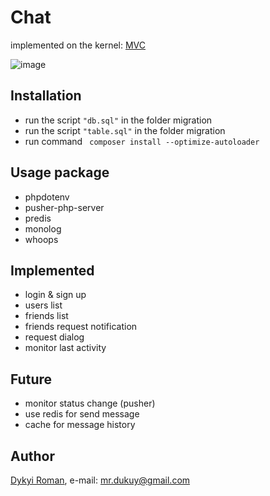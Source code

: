 # Chat

implemented on the kernel: [MVC](https://github.com/dykyi-roman/mvc/blob/master/README.md)

![image](https://github.com/dykyi-roman/chat/blob/master/images/screen.png)

## Installation
+ run the script ```"db.sql"``` in the folder migration
+ run the script ```"table.sql"``` in the folder migration
+ run command ``` composer install --optimize-autoloader```
  
## Usage package
+ phpdotenv
+ pusher-php-server
+ predis
+ monolog
+ whoops
  
## Implemented
+ login & sign up
+ users list
+ friends list
+ friends request notification
+ request dialog
+ monitor last activity

## Future
+ monitor status change (pusher)
+ use redis for send message
+ cache for message history

## Author
[Dykyi Roman](https://www.linkedin.com/in/roman-dykyi-43428543/), e-mail: [mr.dukuy@gmail.com](mailto:mr.dukuy@gmail.com)
